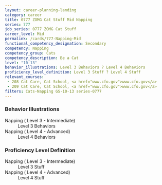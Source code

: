 ```yaml
---
layout: career-planning-landing
category: career
title: 0777 ZOMG Cat Stuff Mid Napping
series: 777
job_series: 0777 ZOMG Cat Stuff
career_level: Mid
permalink: /cards/777-Napping-Mid
functional_competency_designation: Secondary
competency: Napping
competency_group: Cats
competency_description: Be a Cat
level: "10-13"
behavior_illustrations: Level 3 Behaviors ? Level 4 Behaviors
proficiency_level_definition: Level 3 Stuff ? Level 4 Stuff
relevant_courses: 
 - 208 Cat Care, Cat School, <a href="www.cfo.gov">www.cfo.gov</a>
 - 209 Cat Care, Cat School, <a href="www.cfo.gov">www.cfo.gov</a>
filters: Cats-Napping GS-10-13 series-0777
---
```


<div class="desktop:grid-col-6 margin-y-205">
  <div class="border-top-05 bg-white padding-2 shadow-5 height-full members-hover border-1px border-gray-30 border-top-orange radius-lg">
    <h3>Behavior Illustrations</h3>
    <dl class="text-base"><dt>Napping ( Level 3 - Intermediate)</dt><dd>Level 3 Behaviors</dd><dt>Napping ( Level 4 - Advanced)</dt><dd>Level 4 Behaviors</dd></dl>
  </div>
</div>
<div class="desktop:grid-col-6 margin-y-205">
  <div class="border-top-05 bg-white padding-2 shadow-5 height-full members-hover border-1px border-gray-30 border-top-orange radius-lg">
    <h3>Proficiency Level Definition</h3>
    <dl class="text-base"><dt>Napping ( Level 3 - Intermediate)</dt><dd>Level 3 Stuff</dd><dt>Napping ( Level 4 - Advanced)</dt><dd>Level 4 Stuff</dd></dl>
  </div>
</div>